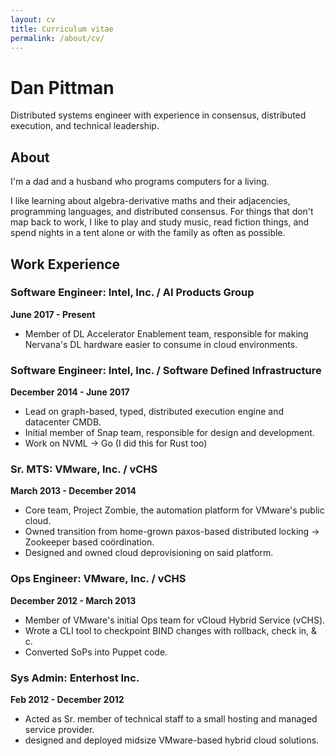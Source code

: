 ```yaml
---
layout: cv
title: Curriculum vitae
permalink: /about/cv/
---
```


Dan Pittman
===========

Distributed systems engineer with experience in consensus, distributed execution, and technical leadership.

## About

I'm a dad and a husband who programs computers for a living.

I like learning about algebra-derivative maths and their adjacencies, programming languages, and distributed consensus. For things that don't map back to work, I like to play and study music, read fiction things, and spend nights in a tent alone or with the family as often as possible.

## Work Experience

### Software Engineer: Intel, Inc. / AI Products Group

**June 2017 - Present**

* Member of DL Accelerator Enablement team, responsible for making Nervana's DL hardware easier to consume in cloud environments.

### Software Engineer: Intel, Inc. / Software Defined Infrastructure

**December 2014 - June 2017**

* Lead on graph-based, typed, distributed execution engine and datacenter CMDB.
* Initial member of Snap team, responsible for design and development.
* Work on NVML -> Go (I did this for Rust too)

### Sr. MTS: VMware, Inc. / vCHS

**March 2013 - December 2014**

* Core team, Project Zombie, the automation platform for VMware's public cloud.
* Owned transition from home-grown paxos-based distributed locking -> Zookeeper based coördination.
* Designed and owned cloud deprovisioning on said platform.

### Ops Engineer: VMware, Inc. / vCHS

**December 2012 - March 2013**

* Member of VMware's initial Ops team for vCloud Hybrid Service (vCHS).
* Wrote a CLI tool to checkpoint BIND changes with rollback, check in, & c.
* Converted SoPs into Puppet code.


### Sys Admin: Enterhost Inc.

**Feb 2012 - December 2012**

* Acted as Sr. member of technical staff to a small hosting and managed service provider.
* designed and deployed midsize VMware-based hybrid cloud solutions.
